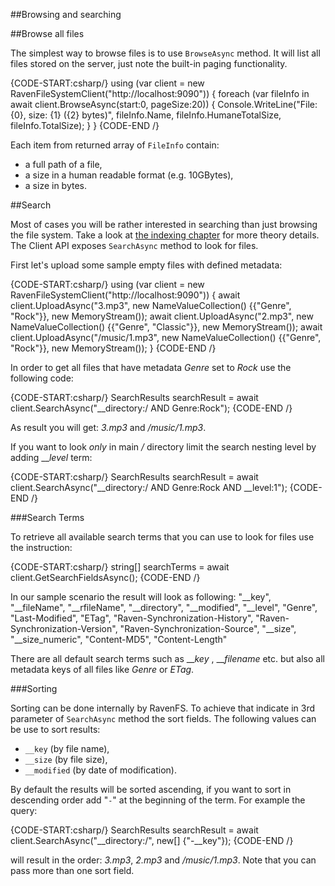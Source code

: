 ﻿##Browsing and searching

##Browse all files

The simplest way to browse files is to use `BrowseAsync` method. It will list all files stored on the server, just note the built-in paging functionality.

{CODE-START:csharp/}
using (var client = new RavenFileSystemClient("http://localhost:9090"))
{
	foreach (var fileInfo in await client.BrowseAsync(start:0, pageSize:20))
	{
		Console.WriteLine("File: {0}, size: {1} ({2} bytes)", 
			fileInfo.Name, fileInfo.HumaneTotalSize, fileInfo.TotalSize);
	}
}
{CODE-END /}

Each item from returned array of `FileInfo` contain:

* a full path of a file,
* a size in a human readable format (e.g. 10GBytes),
* a size in bytes.

##Search

Most of cases you will be rather interested in searching than just browsing the file system. Take a look at [the indexing chapter](../intro/indexing) for more theory details.
The Client API exposes `SearchAsync` method to look for files. 

First let's upload some sample empty files with defined metadata:

{CODE-START:csharp/}
using (var client = new RavenFileSystemClient("http://localhost:9090"))
{
	await client.UploadAsync("3.mp3", new NameValueCollection() {{"Genre", "Rock"}}, 
																	new MemoryStream());
	await client.UploadAsync("2.mp3", new NameValueCollection() {{"Genre", "Classic"}}, 
																	new MemoryStream());
	await client.UploadAsync("/music/1.mp3", new NameValueCollection() {{"Genre", "Rock"}},	
																	new MemoryStream());
}
{CODE-END /}

In order to get all files that have metadata *Genre* set to *Rock* use the following code:

{CODE-START:csharp/}
SearchResults searchResult = 
	await client.SearchAsync("__directory:/ AND Genre:Rock");
{CODE-END /}

As result you will get: *3.mp3* and */music/1.mp3*.

If you want to look _only_ in main */*  directory limit the search nesting level by adding ___level_ term:

{CODE-START:csharp/}
SearchResults searchResult = 
	await client.SearchAsync("__directory:/ AND Genre:Rock AND __level:1");
{CODE-END /}

###Search Terms

To retrieve all available search terms that you can use to look for files use the instruction:

{CODE-START:csharp/}
string[] searchTerms = await client.GetSearchFieldsAsync();
{CODE-END /}

In our sample scenario the result will look as following:
	"__key",
    "__fileName",
    "__rfileName",
    "__directory",
    "__modified",
    "__level",
    "Genre",
    "Last-Modified",
    "ETag",
    "Raven-Synchronization-History",
    "Raven-Synchronization-Version",
    "Raven-Synchronization-Source",
    "__size",
    "__size_numeric",
    "Content-MD5",
    "Content-Length"

There are all default search terms such as ___key_ , ___filename_ etc. but also all metadata keys of all files like *Genre* or *ETag*.

###Sorting

Sorting can be done internally by RavenFS. To achieve that indicate in 3rd parameter of `SearchAsync` method the sort fields. The following values can be use to sort results:

* `__key` (by file name),
* `__size` (by file size),
* `__modified` (by date of modification).

By default the results will be sorted ascending, if you want to sort in descending order add "`-`" at the beginning of the term. For example the query:

{CODE-START:csharp/}
SearchResults searchResult = 
	await client.SearchAsync("__directory:/", new[] {"-__key"});
{CODE-END /}

will result in the order: *3.mp3*, *2.mp3* and */music/1.mp3*. Note that you can pass more than one sort field.